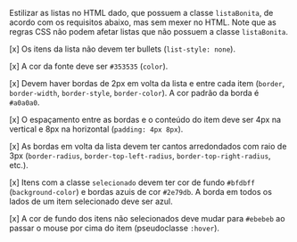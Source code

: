 Estilizar as listas no HTML dado, que possuem a classe `listaBonita`,
de acordo com os requisitos abaixo, mas sem mexer no HTML. Note que as regras
CSS não podem afetar listas que não possuem a classe `listaBonita`.

[x] Os itens da lista não devem ter bullets (`list-style: none`).

[x] A cor da fonte deve ser `#353535` (`color`).

[x] Devem haver bordas de 2px em volta da lista e entre cada item (`border`, `border-width`, `border-style`, `border-color`). A cor padrão da borda é `#a0a0a0`.

[x] O espaçamento entre as bordas e o conteúdo do item deve ser 4px na vertical e 8px na horizontal (`padding: 4px 8px`).

[x] As bordas em volta da lista devem ter cantos arredondados com raio de 3px (`border-radius`, `border-top-left-radius`, `border-top-right-radius`, etc.).

[x] Itens com a classe `selecionado` devem ter cor de fundo `#bfdbff` (`background-color`) e bordas azuis de cor `#2e79db`. A borda em todos os lados de um item selecionado deve ser azul.

[x] A cor de fundo dos itens não selecionados deve mudar para `#ebebeb` ao passar o mouse por cima do item (pseudoclasse `:hover`).
